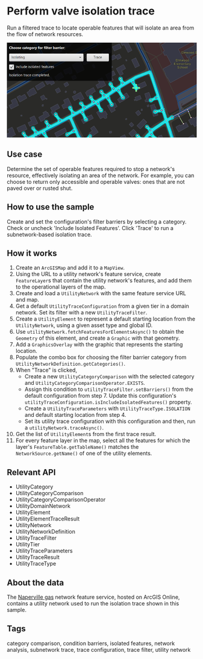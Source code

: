 # Perform valve isolation trace

Run a filtered trace to locate operable features that will isolate an area from the flow of network resources.

![Image of Perform valve isolation trace](PerformValveIsolationTrace.png)

## Use case

Determine the set of operable features required to stop a network's resource, effectively isolating an area of the network. For example, you can choose to return only accessible and operable valves: ones that are not paved over or rusted shut.

## How to use the sample

Create and set the configuration's filter barriers by selecting a category. Check or uncheck 'Include Isolated Features'. Click 'Trace' to run a subnetwork-based isolation trace.

## How it works

1. Create an `ArcGISMap` and add it to a `MapView`.
2. Using the URL to a utility network's feature service, create `FeatureLayer`s that contain the utility network's features, and add them to the operational layers of the map.
3. Create and load a `UtilityNetwork` with the same feature service URL and map.
4. Get a default `UtilityTraceConfiguration` from a given tier in a domain network. Set its filter with a new `UtilityTraceFilter`.
5. Create a `UtilityElement` to represent a default starting location from the `UtilityNetwork`, using a given asset type and global ID.
6. Use `utilityNetwork.fetchFeaturesForElementsAsync()` to obtain the `Geometry` of this element, and create a `Graphic` with that geometry.
7. Add a `GraphicsOverlay` with the graphic that represents the starting location.
8. Populate the combo box for choosing the filter barrier category from `UtilityNetworkDefinition.getCategories()`.
9. When "Trace" is clicked,
    - Create a new `UtilityCategoryComparison` with the selected category and `UtilityCategoryComparisonOperator.EXISTS`. 
    - Assign this condition to `utilityTraceFilter.setBarriers()` from the default configuration from step 7. Update this configuration's `utilityTraceConfiguration.isIncludeIsolatedFeatures()` property.
    - Create a `UtilityTraceParameters` with `UtilityTraceType.ISOLATION` and default starting location from step 4. 
    - Set its utility trace configuration with this configuration and then, run a `utilityNetwork.traceAsync()`.
10. Get the list of `UtilityElement`s from the first trace result.
11. For every feature layer in the map, select all the features for which the layer's `FeatureTable.getTableName()` matches the `NetworkSource.getName()` of one of the utility elements.

## Relevant API

* UtilityCategory
* UtilityCategoryComparison
* UtilityCategoryComparisonOperator
* UtilityDomainNetwork
* UtilityElement
* UtilityElementTraceResult
* UtilityNetwork
* UtilityNetworkDefinition
* UtilityTraceFilter
* UtilityTier
* UtilityTraceParameters
* UtilityTraceResult
* UtilityTraceType

## About the data

The [Naperville gas](https://sampleserver7.arcgisonline.com/server/rest/services/UtilityNetwork/NapervilleGas/FeatureServer) network feature service, hosted on ArcGIS Online, contains a utility network used to run the isolation trace shown in this sample.
    
## Tags

category comparison, condition barriers, isolated features, network analysis, subnetwork trace, trace configuration, trace filter, utility network